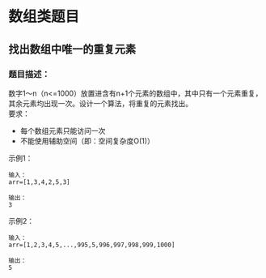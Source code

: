 # 数组类题目
## 找出数组中唯一的重复元素
### 题目描述：
数字1～n（n<=1000）放置进含有n+1个元素的数组中，其中只有一个元素重复，其余元素均出现一次。设计一个算法，将重复的元素找出。\
要求：
- 每个数组元素只能访问一次
- 不能使用辅助空间（即：空间复杂度O(1)）

示例1：
```
输入：
arr=[1,3,4,2,5,3]
```
```
输出：
3
```
示例2：
```
输入：
arr=[1,2,3,4,5,...,995,5,996,997,998,999,1000]
```
```
输出：
5
```